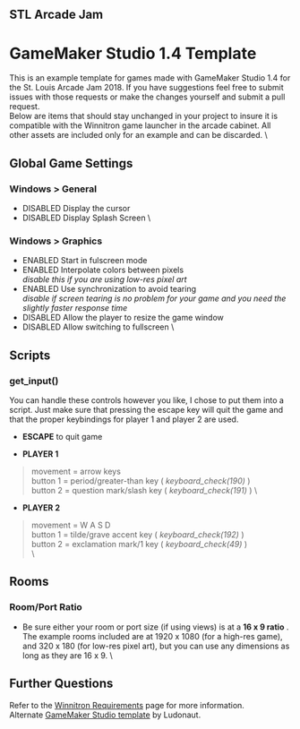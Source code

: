 ## STL Arcade Jam 
# GameMaker Studio 1.4 Template

This is an example template for games made with GameMaker Studio 1.4 for the St. Louis Arcade Jam 2018. If you have suggestions feel free to submit issues with those requests or make the changes yourself and submit a pull request.
\
Below are items that should stay unchanged in your project to insure it is compatible with the Winnitron game launcher in the arcade cabinet.  All other assets are included only for an example and can be discarded.
\

## Global Game Settings

### Windows > General

* DISABLED Display the cursor
* DISABLED Display Splash Screen
\
### Windows > Graphics

* ENABLED Start in fulscreen mode
* ENABLED Interpolate colors between pixels\
*disable this if you are using low-res pixel art*
* ENABLED Use synchronization to avoid tearing\
*disable if screen tearing is no problem for your game and you need the slightly faster response time*
* DISABLED Allow the player to resize the game window
* DISABLED Allow switching to fullscreen
\

## Scripts
### get_input()
You can handle these controls however you like, I chose to put them into a script. Just make sure that pressing the escape key will quit the game and that the proper keybindings for player 1 and player 2 are used.

* **ESCAPE** to quit game

* **PLAYER 1**
> movement = arrow keys \
> button 1 = period/greater-than key ( *keyboard_check(190)* ) \
> button 2 = question mark/slash key ( *keyboard_check(191)* ) \

* **PLAYER 2**
> movement = W A S D \
> button 1 = tilde/grave accent key ( *keyboard_check(192)* ) \
> button 2 = exclamation mark/1 key ( *keyboard_check(49)* ) \
\

## Rooms
### Room/Port Ratio

* Be sure either your room or port size (if using views) is at a **16 x 9 ratio** .  The example rooms included are at 1920 x 1080 (for a high-res game), and 320 x 180 (for low-res pixel art), but you can use any dimensions as long as they are 16 x 9.
\

## Further Questions
Refer to the [Winnitron Requirements](https://github.com/winnitron/WinnitronLauncher/wiki/Requirements-for-Winnitron-Games) page for more information.\
Alternate [GameMaker Studio template](https://github.com/Ludonaut/Winnitron-Templates/tree/master/GameMaker%20Studio) by Ludonaut.